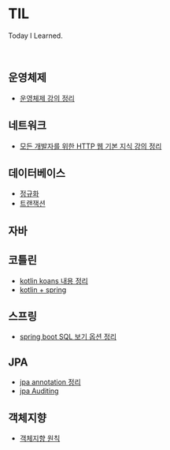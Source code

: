 # TIL
Today I Learned.

<br>

## 운영체제

- [운영체제 강의 정리](https://github.com/bingbingpa/dev-study/blob/main/operating-system/README.md)

## 네트워크

- [모든 개발자를 위한 HTTP 웹 기본 지식 강의 정리](https://github.com/bingbingpa/dev-study/blob/main/http-basic/README.md)

## 데이터베이스 

- [정규화](database/정규화.md) 
- [트랜잭션](database/트랜잭션.md)

## 자바

## 코틀린

- [kotlin koans 내용 정리](kotlin/kotlin-koans.md)
- [kotlin + spring](kotlin/kotlin-with-spring.md)

## 스프링

- [spring boot SQL 보기 옵션 정리](spring/sql-log-option.md)

## JPA

- [jpa annotation 정리](jpa/jpa-annotation.md)
- [jpa Auditing](jpa/jpa-auditing.md)

## 객체지향

- [객체지향 원칙](https://github.com/bingbingpa/dev-book/blob/master/%EA%B0%9C%EB%B0%9C%EC%9E%90%EA%B0%80%20%EB%B0%98%EB%93%9C%EC%8B%9C%20%EC%A0%95%EB%B3%B5%ED%95%B4%EC%95%BC%ED%95%A0%20%EA%B0%9D%EC%B2%B4%EC%A7%80%ED%96%A5%EA%B3%BC%20%EB%94%94%EC%9E%90%EC%9D%B8%ED%8C%A8%ED%84%B4/README.md#chapter-05-%EC%84%A4%EA%B3%84-%EC%9B%90%EC%B9%99-solid)
